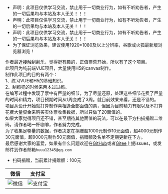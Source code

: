- 声明：此项目仅供学习交流，禁止用于一切商业行为，如有不听劝告者，产生的一切后果均与本站及本人无关！！！
- 声明：此项目仅供学习交流，禁止用于一切商业行为，如有不听劝告者，产生的一切后果均与本站及本人无关！！！
- 声明：此项目仅供学习交流，禁止用于一切商业行为，如有不听劝告者，产生的一切后果均与本站及本人无关！！！
- 为了保证浏览效果，建议使用1920*1080及以上分辨率，谷歌或火狐最新版浏览器浏览！

作者最近接触刮刮乐，觉得挺有趣的，正值票荒开始，所以有了这个项目。  
此项目为纯前端VUE项目，大量使用H5的canvas制作。  
制作此项目的目的有两个：  
1、练习VUE和H5的基础知识。  
2、刮瘾犯的时候来两本过过瘾。  
在编写过程中发现了票中有巨量的细节，为了尽量还原，处理这些细节花费了巨量的时间和精力，项目预期时间从1周变成了3周。就目前效果来看，还是不错的。  
项目从设计开始就打算制作喜相逢全部面值的票，但因为目前精力有限以及不打算花费大量资金来购买实体票收集数据，所以只做了20面值的。  
如果大家觉得项目还不错，甚至期待其他面值的玩法，可以在最下方扫描捐赠二维码，请作者喝一杯咖啡，作者努力完成。  
为了收集足够量的数据，作者决定在捐赠超1000元制作10元面值，超4000元制作30元面值，超9000元制作50元面值，捐赠额及名单不定期更新在下方。  
最后感谢大家的喜爱，如果有什么问题欢迎在[GitHub](https://github.com/11294223/xxf/issues)或者[Gitee](https://gitee.com/hty11294223/xxf/issues)上提issues，或发邮件到作者邮箱`huuu12345@qq.com`
- 扫码捐赠，当前累计捐赠额：100元

|微信|支付宝|
|:--:|:--:|
|![微信](http://xxf.yiycm.cn/wx.jpg)|![支付宝](http://xxf.yiycm.cn/zfb.jpg)|


